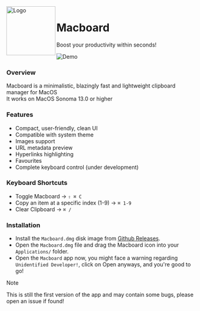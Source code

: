 <img width="128px" src="https://i.imgur.com/QzlSfHn.png" alt="Logo" align="left" />

# Macboard

Boost your productivity within seconds!

![Demo](https://i.imgur.com/vMNioPX.png)

### Overview

Macboard is a minimalistic, blazingly fast and lightweight clipboard manager for MacOS
<br />
It works on MacOS Sonoma 13.0 or higher

### Features

- Compact, user-friendly, clean UI
- Compatible with system theme
- Images support
- URL metadata preview
- Hyperlinks highlighting
- Favourites
- Complete keyboard control (under development)

### Keyboard Shortcuts

- Toggle Macboard -> `⇧ ⌘ C`
- Copy an item at a specific index (1-9) -> `⌘ 1-9`
- Clear Clipboard -> `⌘ /`

### Installation

- Install the `Macboard.dmg` disk image from [Github Releases](https://github.com/27Saumya/Macboard/releases).
- Open the `Macboard.dmg` file and drag the Macboard icon into your `Applications/` folder.
- Open the `Macboard` app now, you might face a warning regarding `Unidentified Developer!`, click on Open anyways, and you're good to go!

> [!NOTE]
> This is still the first version of the app and may contain some bugs, please open an issue if found!
